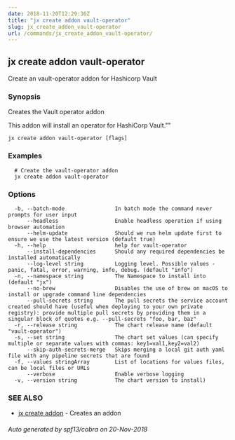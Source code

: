 ```yaml
---
date: 2018-11-20T12:29:36Z
title: "jx create addon vault-operator"
slug: jx_create_addon_vault-operator
url: /commands/jx_create_addon_vault-operator/
---
```

## jx create addon vault-operator

Create an vault-operator addon for Hashicorp Vault

### Synopsis

Creates the Vault operator addon 

This addon will install an operator for HashiCorp Vault.""

```
jx create addon vault-operator [flags]
```

### Examples

```
  # Create the vault-operator addon
  jx create addon vault-operator
```

### Options

```
  -b, --batch-mode                In batch mode the command never prompts for user input
      --headless                  Enable headless operation if using browser automation
      --helm-update               Should we run helm update first to ensure we use the latest version (default true)
  -h, --help                      help for vault-operator
      --install-dependencies      Should any required dependencies be installed automatically
      --log-level string          Logging level. Possible values - panic, fatal, error, warning, info, debug. (default "info")
  -n, --namespace string          The Namespace to install into (default "jx")
      --no-brew                   Disables the use of brew on macOS to install or upgrade command line dependencies
      --pull-secrets string       The pull secrets the service account created should have (useful when deploying to your own private registry): provide multiple pull secrets by providing them in a singular block of quotes e.g. --pull-secrets "foo, bar, baz"
  -r, --release string            The chart release name (default "vault-operator")
  -s, --set string                The chart set values (can specify multiple or separate values with commas: key1=val1,key2=val2)
      --skip-auth-secrets-merge   Skips merging a local git auth yaml file with any pipeline secrets that are found
  -f, --values stringArray        List of locations for values files, can be local files or URLs
      --verbose                   Enable verbose logging
  -v, --version string            The chart version to install)
```

### SEE ALSO

* [jx create addon](/commands/jx_create_addon/)	 - Creates an addon

###### Auto generated by spf13/cobra on 20-Nov-2018
